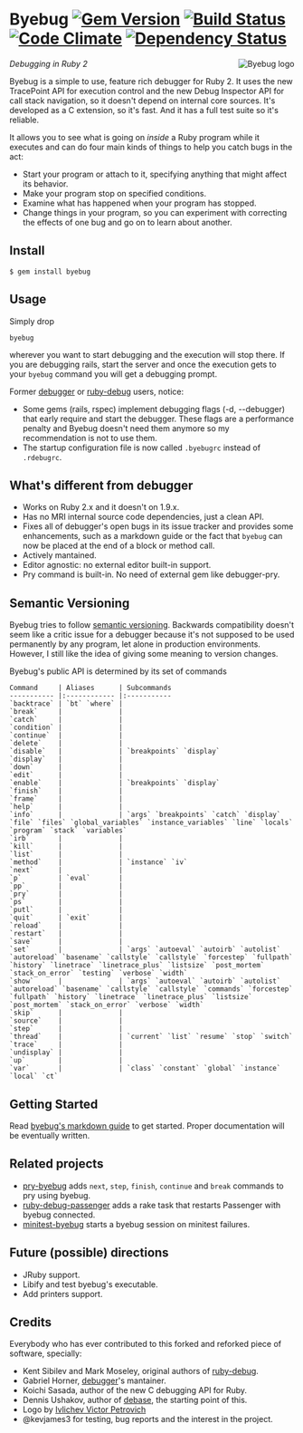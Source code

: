 # Byebug [![Gem Version][1]][2] [![Build Status][3]][4] [![Code Climate][5]][6] [![Dependency Status][7]][8]

<img src="https://raw.github.com/deivid-rodriguez/byebug/master/logo.png"
     alt="Byebug logo" align="right" style="margin-left: 10px" />

_Debugging in Ruby 2_

Byebug is a simple to use, feature rich debugger for Ruby 2. It uses the new
TracePoint API for execution control and the new Debug Inspector API for call
stack navigation, so it doesn't depend on internal core sources. It's developed
as a C extension, so it's fast. And it has a full test suite so it's reliable.

It allows you to see what is going on _inside_ a Ruby program while it executes
and can do four main kinds of things to help you catch bugs in the act:

* Start your program or attach to it, specifying anything that might affect its
behavior.
* Make your program stop on specified conditions.
* Examine what has happened when your program has stopped.
* Change things in your program, so you can experiment with correcting the
effects of one bug and go on to learn about another.


## Install

    $ gem install byebug


## Usage

Simply drop

    byebug

wherever you want to start debugging and the execution will stop there. If you
are debugging rails, start the server and once the execution gets to your
`byebug` command you will get a debugging prompt.

Former [debugger](https://github.com/cldwalker/debugger) or
[ruby-debug](https://github.com/mark-moseley/ruby-debug) users, notice:

* Some gems (rails, rspec) implement debugging flags (-d, --debugger) that early
require and start the debugger. These flags are a performance penalty and Byebug
doesn't need them anymore so my recommendation is not to use them.
* The startup configuration file is now called `.byebugrc` instead of
`.rdebugrc`.


## What's different from debugger

* Works on Ruby 2.x and it doesn't on 1.9.x.
* Has no MRI internal source code dependencies, just a clean API.
* Fixes all of debugger's open bugs in its issue tracker and provides some
enhancements, such as a markdown guide or the fact that `byebug` can now be
placed at the end of a block or method call.
* Actively mantained.
* Editor agnostic: no external editor built-in support.
* Pry command is built-in. No need of external gem like debugger-pry.


## Semantic Versioning

Byebug tries to follow [semantic versioning](http://semver.org). Backwards
compatibility doesn't seem like a critic issue for a debugger because it's not
supposed to be used permanently by any program, let alone in production
environments. However, I still like the idea of giving some meaning to version
changes.

Byebug's public API is determined by its set of commands

    Command     | Aliases      | Subcommands
    ----------- |:------------ |:-----------
    `backtrace` | `bt` `where` |
    `break`     |              |
    `catch`     |              |
    `condition` |              |
    `continue`  |              |
    `delete`    |              |
    `disable`   |              | `breakpoints` `display`
    `display`   |              |
    `down`      |              |
    `edit`      |              |
    `enable`    |              | `breakpoints` `display`
    `finish`    |              |
    `frame`     |              |
    `help`      |              |
    `info`      |              | `args` `breakpoints` `catch` `display` `file` `files` `global_variables` `instance_variables` `line` `locals` `program` `stack` `variables`
    `irb`       |              |
    `kill`      |              |
    `list`      |              |
    `method`    |              | `instance` `iv`
    `next`      |              |
    `p`         | `eval`       |
    `pp`        |              |
    `pry`       |              |
    `ps`        |              |
    `putl`      |              |
    `quit`      | `exit`       |
    `reload`    |              |
    `restart`   |              |
    `save`      |              |
    `set`       |              | `args` `autoeval` `autoirb` `autolist` `autoreload` `basename` `callstyle` `callstyle` `forcestep` `fullpath` `history` `linetrace` `linetrace_plus` `listsize` `post_mortem` `stack_on_error` `testing` `verbose` `width`
    `show`      |              | `args` `autoeval` `autoirb` `autolist` `autoreload` `basename` `callstyle` `callstyle` `commands` `forcestep` `fullpath` `history` `linetrace` `linetrace_plus` `listsize` `post_mortem` `stack_on_error` `verbose` `width`
    `skip`      |              |
    `source`    |              |
    `step`      |              |
    `thread`    |              | `current` `list` `resume` `stop` `switch`
    `trace`     |              |
    `undisplay` |              |
    `up`        |              |
    `var`       |              | `class` `constant` `global` `instance` `local` `ct`


## Getting Started

Read [byebug's markdown
guide](https://github.com/deivid-rodriguez/byebug/blob/master/GUIDE.md) to get
started. Proper documentation will be eventually written.


## Related projects

* [pry-byebug](https://github.com/deivid-rodriguez/pry-byebug) adds `next`,
  `step`, `finish`, `continue` and `break` commands to pry using byebug.
* [ruby-debug-passenger](https://github.com/davejamesmiller/ruby-debug-passenger)
adds a rake task that restarts Passenger with byebug connected.
* [minitest-byebug](https://github.com/kaspth/minitest-byebug) starts a byebug
session on minitest failures.


## Future (possible) directions

* JRuby support.
* Libify and test byebug's executable.
* Add printers support.


## Credits

Everybody who has ever contributed to this forked and reforked piece of
software, specially:

* Kent Sibilev and Mark Moseley, original authors of
[ruby-debug](https://github.com/mark-moseley/ruby-debug).
* Gabriel Horner, [debugger](https://github.com/cldwalker/debugger)'s mantainer.
* Koichi Sasada, author of the new C debugging API for Ruby.
* Dennis Ushakov, author of [debase](https://github.com/denofevil/debase), the
starting point of this.
* Logo by [Ivlichev Victor Petrovich](http://www.aha-soft.com/)
* @kevjames3 for testing, bug reports and the interest in the project.

[1]: https://badge.fury.io/rb/byebug.png
[2]: http://badge.fury.io/rb/byebug
[3]: https://secure.travis-ci.org/deivid-rodriguez/byebug.png
[4]: http://travis-ci.org/deivid-rodriguez/byebug
[5]: https://codeclimate.com/github/deivid-rodriguez/byebug.png
[6]: https://codeclimate.com/github/deivid-rodriguez/byebug
[7]: https://gemnasium.com/deivid-rodriguez/byebug.png
[8]: https://gemnasium.com/deivid-rodriguez/byebug
